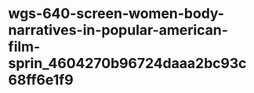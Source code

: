 # wgs-640-screen-women-body-narratives-in-popular-american-film-sprin_4604270b96724daaa2bc93c68ff6e1f9